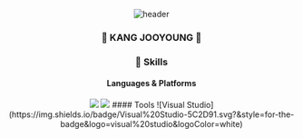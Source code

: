 <div align="center">

![header](https://capsule-render.vercel.app/api?type=waving&color=auto&height=300&section=header&text=Welcome&fontSize=90&animation=fadeIn&fontAlignY=38&desc=Jooyoung's%20GitHub&descAlignY=51&descAlign=62)
### :raising_hand: KANG JOOYOUNG :raising_hand: 

### 💪 Skills
#### Languages & Platforms
<img src="https://img.shields.io/badge/Python-3776AB?style=for-the-badge&logo=Python&logoColor=white">
<img src="https://img.shields.io/badge/c++-00599C?style=for-the-badge&logo=c%2B%2B&logoColor=white">
#### Tools
![Visual Studio](https://img.shields.io/badge/Visual%20Studio-5C2D91.svg?&style=for-the-badge&logo=visual%20studio&logoColor=white)
